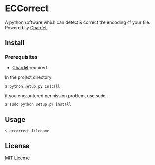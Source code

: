 # ECCorrect
A python software which can detect &amp; correct the encoding of your file. Powered  by [Chardet](https://github.com/chardet/chardet).



## Install

### Prerequisites

* [Chardet](https://github.com/chardet/chardet) required.

In the project directory.

	$ python setup.py install
	
if you encountered permission problem, use sudo.

	$ sudo python setup.py install

## Usage

	$ eccorrect filename
	
## License
[MIT License](https://github.com/LathamZ/ECCorrect/blob/master/LICENSE)

